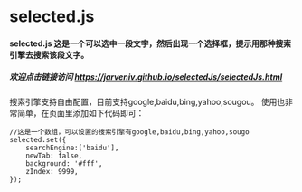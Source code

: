 # selected.js
#### selected.js 这是一个可以选中一段文字，然后出现一个选择框，提示用那种搜索引擎去搜索该段文字。

##### 欢迎点击链接访问 https://jarveniv.github.io/selectedJs/selectedJs.html

搜索引擎支持自由配置，目前支持google,baidu,bing,yahoo,sougou。
使用也非常简单，在页面里添加如下代码即可：
```
//这是一个数组，可以设置的搜索引擎有google,baidu,bing,yahoo,sougo
selected.set({
    searchEngine:['baidu'],
    newTab: false,
    background: '#fff',
    zIndex: 9999,
});	
```
